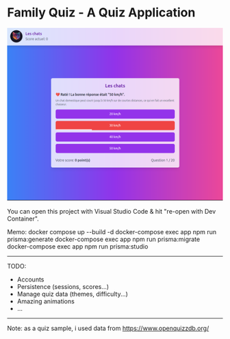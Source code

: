 # Family Quiz - A Quiz Application

![WIP project screenshot](./public/images/app-screenshot.png "WIP project screenshot")

You can open this project with Visual Studio Code & hit "re-open with Dev Container". 

Memo:
docker compose up --build -d
docker-compose exec app npm run prisma:generate
docker-compose exec app npm run prisma:migrate
docker-compose exec app npm run prisma:studio

---

TODO:
- Accounts
- Persistence (sessions, scores...)
- Manage quiz data (themes, difficulty...)
- Amazing animations
- ...

---

Note: as a quiz sample, i used data from https://www.openquizzdb.org/